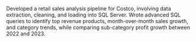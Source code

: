 Developed a retail sales analysis pipeline for Costco, involving data extraction, cleaning, and loading into SQL Server. Wrote advanced SQL queries to identify top revenue products, month-over-month sales growth, and category trends, while comparing sub-category profit growth between 2022 and 2023.
